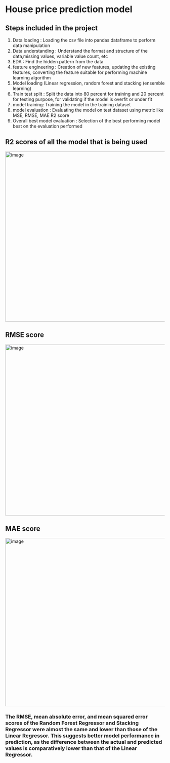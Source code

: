 # House price prediction model 
## Steps included in the project  
1. Data loading : Loading the csv file into pandas dataframe to perform data manipulation
2. Data understanding : Understand the format and structure of the data,missing values, variable value count, etc
3. EDA : Find the hidden pattern from the data 
4. feature engineering : Creation of new features, updating the existing features, converting the feature suitable for performing machine learning algorithm 
5. Model loading (Linear regression, random forest and stacking (ensemble learning) 
6. Train test split : Split the data into 80 percent for training and 20 percent for testing purpose, for validating if the model is overfit or under fit 
7. model training: Training the model in the training dataset  
8. model evaluation : Evaluating the model on test dataset using metric like MSE, RMSE, MAE R2 score 
9. Overall best model evaluation : Selection of the best performing model best on the evaluation performed  
    


## R2 scores of all the model that is being used 
<img width="886" height="538" alt="image" src="https://github.com/user-attachments/assets/8d2b7bb3-8268-47e1-9b6c-b82c9e4a17ed" />

## RMSE score 
<img width="894" height="541" alt="image" src="https://github.com/user-attachments/assets/4fb3befb-c1b6-4d0c-b49a-5ddf0727aba5" />

## MAE score 
<img width="927" height="532" alt="image" src="https://github.com/user-attachments/assets/ee40ba1f-0c23-42cd-ae98-5c6ce390dda2" />

### The RMSE, mean absolute error, and mean squared error scores of the Random Forest Regressor and Stacking Regressor were almost the same and lower than those of the Linear Regressor. This suggests better model performance in prediction, as the difference between the actual and predicted values is comparatively lower than that of the Linear Regressor.

